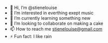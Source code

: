 - 👋 Hi, I’m @stienelouise
- 👀 I’m interested in everthing exept music
- 🌱 I’m currently learning something new
- 💞️ I’m looking to collaborate on making a cake
- 📫 How to reach me stienelouise@gmail.com
- ⚡ Fun fact: I like rain

<!---
stienelouise/stienelouise is a ✨ special ✨ repository because its `README.md` (this file) appears on your GitHub profile.
You can click the Preview link to take a look at your changes.
--->
